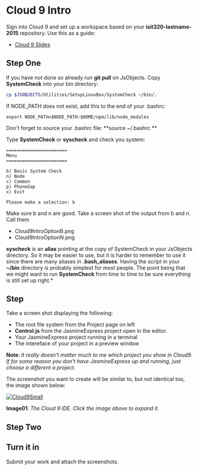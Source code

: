 # Cloud 9 Intro

Sign into Cloud 9 and set up a workspace based on your **isit320-lastname-2015** repository. Use this as a guide:

* [Cloud 9 Slides](http://bit.ly/elf-cloud9)

## Step One

If you have not done so already run **git pull** on JsObjects. Copy **SystemCheck** into your bin directory:

```bash
cp $JSOBJECTS/Utilities/SetupLinuxBox/SystemCheck ~/bin/.
```

If NODE_PATH does not exist, add this to the end of your .bashrc:

```
export NODE_PATH=$NODE_PATH:$HOME/npm/lib/node_modules
```

Don't forget to source your .bashrc file: **source ~/.bashrc 
**

Type **SystemCheck** or **syscheck** and check you system:

```
=======================
Menu
=======================

b) Basic System Check
n) Node
c) Common
p) PhoneGap
x) Exit

Please make a selection: b
```

Make sure b and n are good. Take a screen shot of the output from b and n. Call them

* Cloud9IntroOptionB.png
* Cloud9IntroOptionN.png

**syscheck** is an **alias** pointing at the copy of SystemCheck in your JsObjects directory. So it may be easier to use, but it is harder to remember to use it since there are many aliases in **.bash_aliases**. Having the script in your **~/bin** directory is probably simplest for most people. The point being that we might want to run **SystemCheck** from time to time to be sure everything is still set up right.*

## Step

Take a screen shot displaying the following:

* The root file system from the Project page on left
* **Control.js** from the JasmineExpress project open in the editor.
* Your JasmineExpress project running in a terminal
* The intereface of your project in a preview window

**Note**: *It really doesn't matter much to me which project you show in Cloud9. If for some reason you don't have JasmineExpress up and running, just choose a different a project.*

The screenshot you want to create will be similar to, but not identical too, the image shown below:

[![Cloud9Small][cloud9Small]][Cloud9]

**Image01**: *The Cloud 9 IDE. Click the image above to expand it.*

## Step Two


## Turn it in

Submit your work and attach the screenshots.

[cloud9]: https://s3.amazonaws.com/bucket01.elvenware.com/images/Cloud9Intro01.png
[cloud9Small]: https://s3.amazonaws.com/bucket01.elvenware.com/images/Cloud9IntroSmall01.png